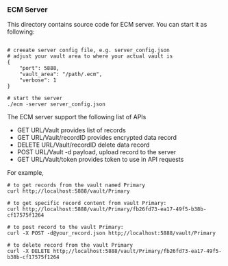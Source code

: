 ### ECM Server
This directory contains source code for ECM server. You can start it as
following:
```

# creeate server config file, e.g. server_config.json
# adjust your vault area to where your actual vault is
{
    "port": 5888,
    "vault_area": "/path/.ecm",
    "verbose": 1
}

# start the server
./ecm -server server_config.json
```

The ECM server support the following list of APIs
- GET URL/Vault provides list of records
- GET URL/Vault/recordID provides encrypted data record
- DELETE URL/Vault/recordID delete data record
- POST URL/Vault -d payload, upload record to the server
- GET URL/Vault/token provides token to use in API requests

For example,
```
# to get records from the vault named Primary
curl http;//localhost:5888/vault/Primary

# to get specific record content from vault Primary:
curl http;//localhost:5888/vault/Primary/fb26fd73-ea17-49f5-b38b-cf17575f1264

# to post record to the vault Primary:
curl -X POST -d@your_record.json http;//localhost:5888/vault/Primary

# to delete record from the vault Primary
curl -X DELETE http;//localhost:5888/vault/Primary/fb26fd73-ea17-49f5-b38b-cf17575f1264

```
